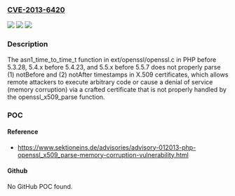 ### [CVE-2013-6420](https://cve.mitre.org/cgi-bin/cvename.cgi?name=CVE-2013-6420)
![](https://img.shields.io/static/v1?label=Product&message=n%2Fa&color=blue)
![](https://img.shields.io/static/v1?label=Version&message=n%2Fa&color=blue)
![](https://img.shields.io/static/v1?label=Vulnerability&message=n%2Fa&color=brighgreen)

### Description

The asn1_time_to_time_t function in ext/openssl/openssl.c in PHP before 5.3.28, 5.4.x before 5.4.23, and 5.5.x before 5.5.7 does not properly parse (1) notBefore and (2) notAfter timestamps in X.509 certificates, which allows remote attackers to execute arbitrary code or cause a denial of service (memory corruption) via a crafted certificate that is not properly handled by the openssl_x509_parse function.

### POC

#### Reference
- https://www.sektioneins.de/advisories/advisory-012013-php-openssl_x509_parse-memory-corruption-vulnerability.html

#### Github
No GitHub POC found.

